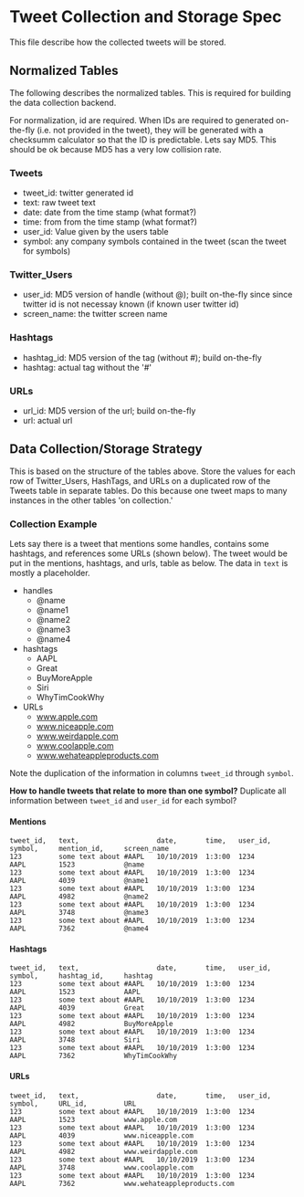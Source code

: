 # Tweet Collection and Storage Spec

This file describe how the collected tweets will be stored.

## Normalized Tables

The following describes the normalized tables. 
This is required for building the data collection backend.

For normalization, id are required.
When IDs are required to generated on-the-fly (i.e. not provided in the tweet), 
they will be generated with a checksumm calculator so that the ID is predictable.
Lets say MD5. 
This should be ok because MD5 has a very low collision rate.

### Tweets

* tweet_id: twitter generated id
* text: raw tweet text
* date: date from the time stamp (what format?)
* time: from from the time stamp (what format?)
* user_id: Value given by the users table
* symbol: any company symbols contained in the tweet (scan the tweet for symbols)

### Twitter_Users

* user_id: MD5 version of handle (without @); built on-the-fly since since twitter id is not necessay known (if known user twitter id)
* screen_name: the twitter screen name


### Hashtags

* hashtag_id: MD5 version of the tag (without #); build on-the-fly
* hashtag: actual tag without the '#'

### URLs

* url_id: MD5 version of the url; build on-the-fly
* url: actual url

## Data Collection/Storage Strategy

This is based on the structure of the tables above.
Store the values for each row of Twitter_Users, HashTags, and URLs on a duplicated row of the Tweets table in separate tables.
Do this because one tweet maps to many instances in the other tables 'on collection.'

### Collection Example

Lets say there is a tweet that mentions some handles,
contains some hashtags,
and references some URLs (shown below).
The tweet would be put in the mentions, hashtags, and urls, table as below.
The data in `text` is mostly a placeholder.

* handles
  * @name
  * @name1
  * @name2
  * @name3
  * @name4
* hashtags
  * AAPL
  * Great
  * BuyMoreApple
  * Siri
  * WhyTimCookWhy
* URLs
  * www.apple.com
  * www.niceapple.com
  * www.weirdapple.com
  * www.coolapple.com
  * www.wehateappleproducts.com

Note the duplication of the information in columns `tweet_id` through `symbol`.

**How to handle tweets that relate to more than one symbol?**
Duplicate all information between `tweet_id` and `user_id` for each symbol?

#### Mentions

```
tweet_id,   text,                   date,       time,   user_id,    symbol,     mention_id,     screen_name
123         some text about #AAPL   10/10/2019  1:3:00  1234        AAPL        1523            @name      
123         some text about #AAPL   10/10/2019  1:3:00  1234        AAPL        4039            @name1     
123         some text about #AAPL   10/10/2019  1:3:00  1234        AAPL        4982            @name2     
123         some text about #AAPL   10/10/2019  1:3:00  1234        AAPL        3748            @name3     
123         some text about #AAPL   10/10/2019  1:3:00  1234        AAPL        7362            @name4     
```

#### Hashtags

```
tweet_id,   text,                   date,       time,   user_id,    symbol,     hashtag_id,     hashtag
123         some text about #AAPL   10/10/2019  1:3:00  1234        AAPL        1523            AAPL    
123         some text about #AAPL   10/10/2019  1:3:00  1234        AAPL        4039            Great     
123         some text about #AAPL   10/10/2019  1:3:00  1234        AAPL        4982            BuyMoreApple    
123         some text about #AAPL   10/10/2019  1:3:00  1234        AAPL        3748            Siri 
123         some text about #AAPL   10/10/2019  1:3:00  1234        AAPL        7362            WhyTimCookWhy
```

#### URLs

```
tweet_id,   text,                   date,       time,   user_id,    symbol,     URL_id,         URL
123         some text about #AAPL   10/10/2019  1:3:00  1234        AAPL        1523            www.apple.com      
123         some text about #AAPL   10/10/2019  1:3:00  1234        AAPL        4039            www.niceapple.com
123         some text about #AAPL   10/10/2019  1:3:00  1234        AAPL        4982            www.weirdapple.com
123         some text about #AAPL   10/10/2019  1:3:00  1234        AAPL        3748            www.coolapple.com
123         some text about #AAPL   10/10/2019  1:3:00  1234        AAPL        7362            www.wehateappleproducts.com
```
